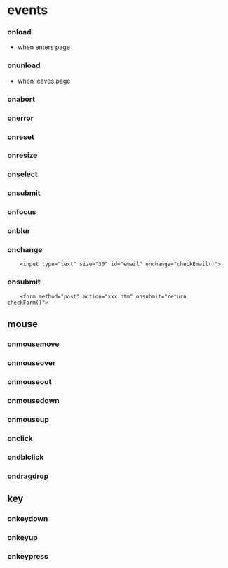 # events
### onload
 * when enters page
### onunload
 * when leaves page
### onabort
### onerror
### onreset
### onresize
### onselect
### onsubmit
### onfocus
### onblur
### onchange

        <input type="text" size="30" id="email" onchange="checkEmail()">

### onsubmit

        <form method="post" action="xxx.htm" onsubmit="return checkForm()">

## mouse
### onmousemove
### onmouseover
### onmouseout
### onmousedown
### onmouseup
### onclick
### ondblclick
### ondragdrop

## key
### onkeydown
### onkeyup
### onkeypress
